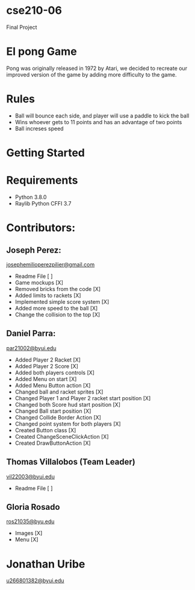 # cse210-06
Final Project

# El pong Game
Pong was originally released in 1972 by Atari, we decided to recreate our improved version of the game by adding more difficulty to the game.

# Rules
- Ball will bounce each side, and player will use a paddle to kick the ball
- Wins whoever gets to 11 points and has an advantage of two points
- Ball increses speed

# Getting Started

# Requirements
- Python 3.8.0
- Raylib Python CFFI 3.7

# Contributors:

## Joseph Perez:
josephemilioperezpilier@gmail.com
- Readme File [ ]
- Game mockups [X]
- Removed bricks from the code [X]
- Added limits to rackets [X]
- Implemented simple score system [X]
- Added more speed to the ball [X]
- Change the collision to the top [X]

## Daniel Parra:
par21002@byui.edu
- Added Player 2 Racket [X]
- Added Player 2 Score [X]
- Added both players controls [X]
- Added Menu on start [X]
- Added Menu Button action [X]
- Changed ball and racket sprites [X]
- Changed Player 1 and Player 2 racket start position [X]
- Changed both Score hud start position [X]
- Changed Ball start position [X]
- Changed Collide Border Action [X]
- Changed point system for both players [X]
- Created Button class [X]
- Created ChangeSceneClickAction [X]
- Created DrawButtonAction [X]

## Thomas Villalobos (Team Leader)
vil22003@byui.edu
- Readme File [ ]

## Gloria Rosado
ros21035@byu.edu
- Images [X]
- Menu [X]
# Jonathan Uribe
u266801382@byui.edu
